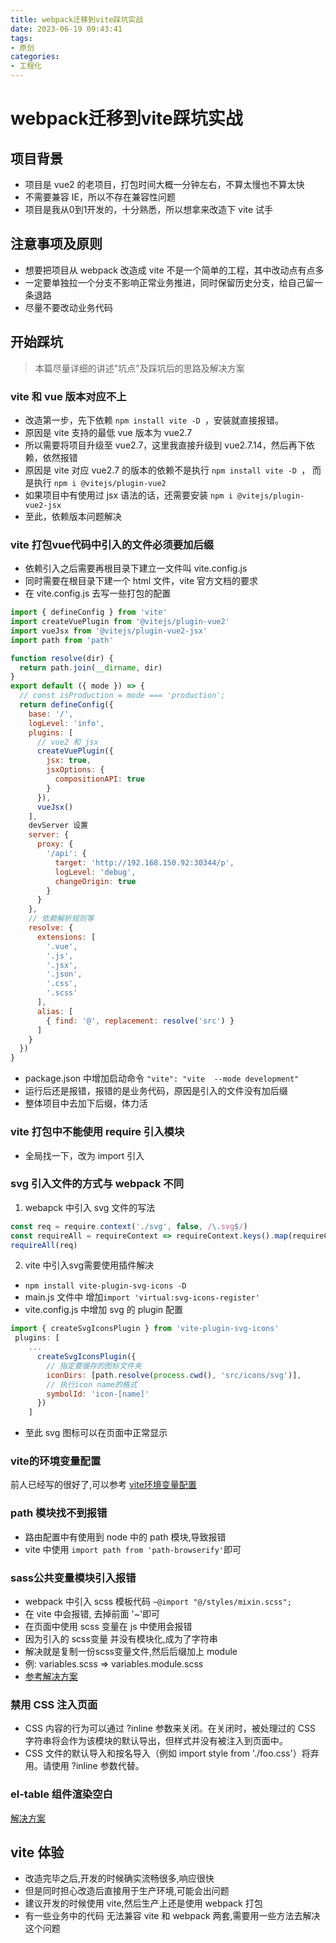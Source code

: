 ```yaml
---
title: webpack迁移到vite踩坑实战
date: 2023-06-19 09:43:41
tags:
- 原创
categories:
- 工程化
---
```


# webpack迁移到vite踩坑实战

## 项目背景

- 项目是 vue2 的老项目，打包时间大概一分钟左右，不算太慢也不算太快
- 不需要兼容 IE，所以不存在兼容性问题
- 项目是我从0到1开发的，十分熟悉，所以想拿来改造下 vite 试手

## 注意事项及原则

- 想要把项目从 webpack 改造成 vite 不是一个简单的工程，其中改动点有点多
- 一定要单独拉一个分支不影响正常业务推进，同时保留历史分支，给自己留一条退路
- 尽量不要改动业务代码

## 开始踩坑

> 本篇尽量详细的讲述"坑点"及踩坑后的思路及解决方案

### vite 和 vue 版本对应不上

- 改造第一步，先下依赖 `npm install vite -D `，安装就直接报错。
- 原因是 vite 支持的最低 vue 版本为 vue2.7
- 所以需要将项目升级至 vue2.7，这里我直接升级到 vue2.7.14，然后再下依赖，依然报错
- 原因是 vite 对应 vue2.7 的版本的依赖不是执行 `npm install vite -D `， 而是执行 `npm i @vitejs/plugin-vue2`
- 如果项目中有使用过 jsx 语法的话，还需要安装 `npm i @vitejs/plugin-vue2-jsx`
- 至此，依赖版本问题解决

### vite 打包vue代码中引入的文件必须要加后缀

- 依赖引入之后需要再根目录下建立一文件叫 vite.config.js 
- 同时需要在根目录下建一个 html 文件，vite 官方文档的要求
- 在 vite.config.js 去写一些打包的配置

```js
import { defineConfig } from 'vite'
import createVuePlugin from '@vitejs/plugin-vue2'
import vueJsx from '@vitejs/plugin-vue2-jsx'
import path from 'path'

function resolve(dir) {
  return path.join(__dirname, dir)
}
export default ({ mode }) => {
  // const isProduction = mode === 'production';
  return defineConfig({
    base: '/',
    logLevel: 'info',
    plugins: [
      // vue2 和 jsx
      createVuePlugin({
        jsx: true,
        jsxOptions: {
          compositionAPI: true
        }
      }),
      vueJsx()
    ],
    devServer 设置
    server: {
      proxy: {
        '/api': {
          target: 'http://192.168.150.92:30344/p',
          logLevel: 'debug',
          changeOrigin: true
        }
      }
    },
    // 依赖解析规则等
    resolve: {
      extensions: [
        '.vue',
        '.js',
        '.jsx',
        '.json',
        '.css',
        '.scss'
      ],
      alias: [
        { find: '@', replacement: resolve('src') }
      ]
    }
  })
}


```
- package.json 中增加启动命令 `"vite": "vite  --mode development"`
- 运行后还是报错，报错的是业务代码，原因是引入的文件没有加后缀
- 整体项目中去加下后缀，体力活

### vite 打包中不能使用 require 引入模块

- 全局找一下，改为 import 引入

### svg 引入文件的方式与 webpack 不同

1. webapck 中引入 svg 文件的写法
```js
const req = require.context('./svg', false, /\.svg$/)
const requireAll = requireContext => requireContext.keys().map(requireContext)
requireAll(req)
```
2. vite 中引入svg需要使用插件解决
- `npm install vite-plugin-svg-icons -D`
- main.js 文件中 增加`import 'virtual:svg-icons-register'`
- vite.config.js 中增加 svg 的 plugin 配置
```js
import { createSvgIconsPlugin } from 'vite-plugin-svg-icons'
 plugins: [
    ...
      createSvgIconsPlugin({
        // 指定要缓存的图标文件夹
        iconDirs: [path.resolve(process.cwd(), 'src/icons/svg')],
        // 执行icon name的格式
        symbolId: 'icon-[name]'
      })
    ]
```
- 至此 svg 图标可以在页面中正常显示

### vite的环境变量配置

前人已经写的很好了,可以参考 [vite环境变量配置](https://cn.vitejs.dev/guide/env-and-mode.html)

### path 模块找不到报错

- 路由配置中有使用到 node 中的 path 模块,导致报错
- vite 中使用 `import path from 'path-browserify'`即可

### sass公共变量模块引入报错

- webpack 中引入 scss 模板代码 `~@import "@/styles/mixin.scss";`
- 在 vite 中会报错, 去掉前面 '~'即可
- 在页面中使用 scss 变量在 js 中使用会报错
- 因为引入的 scss变量 并没有模块化,成为了字符串
- 解决就是复制一份scss变量文件,然后后缀加上 module
- 例: variables.scss => variables.module.scss
- [参考解决方案](https://github.com/vitejs/vite/discussions/9601)

### 禁用 CSS 注入页面 

- CSS 内容的行为可以通过 ?inline 参数来关闭。在关闭时，被处理过的 CSS 字符串将会作为该模块的默认导出，但样式并没有被注入到页面中。
- CSS 文件的默认导入和按名导入（例如 import style from './foo.css'）将弃用。请使用 ?inline 参数代替。

### el-table 组件渲染空白

[解决方案](https://github.com/ElemeFE/element/issues/21968)


## vite 体验

- 改造完毕之后,开发的时候确实流畅很多,响应很快
- 但是同时担心改造后直接用于生产环境,可能会出问题
- 建议开发的时候使用 vite,然后生产上还是使用 webpack 打包
- 有一些业务中的代码 无法兼容 vite 和 webpack 两套,需要用一些方法去解决这个问题